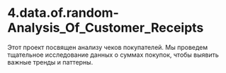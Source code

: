 # 4.data.of.random-Analysis_Of_Customer_Receipts
 Этот проект посвящен анализу чеков покупателей. Мы проведем тщательное исследование данных о суммах покупок, чтобы выявить важные тренды и паттерны.
